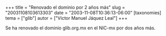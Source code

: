 +++
title = "Renovado el dominio por 2 años más"
slug = "20031108103613303"
date = "2003-11-08T10:36:13-06:00"
[taxonomies]
tema = ["glib"]
autor = ["Víctor Manuel Jáquez Leal"]
+++

Se ha renovado el dominio glib.org.mx en el NIC-mx por dos años más.
